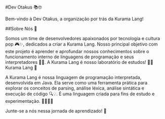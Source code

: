 #Dev Otakus 📚🤓

Bem-vindo à Dev Otakus, a organização por trás da Kurama Lang!

##Sobre Nós 👾

Somos um time de desenvolvedores apaixonados por tecnologia e cultura pop 🎮✨, dedicados a criar a Kurama Lang. Nosso principal objetivo com este projeto é aprender e aprofundar nossos conhecimentos sobre o funcionamento interno de linguagens de programação e seus interpretadores 🧠🚀. A Kurama Lang é nosso laboratório de estudos! 🔬🧪
Kurama Lang 🦊

A Kurama Lang é nossa linguagem de programação interpretada, desenvolvida em Java. Ela serve como uma ferramenta prática para explorar os conceitos de parsing, análise léxica, análise sintática e execução de código 🔍💡. É uma linguagem criada para fins de estudo e experimentação. 🧑‍💻👩‍💻

Junte-se a nós nessa jornada de aprendizado! 🌟
